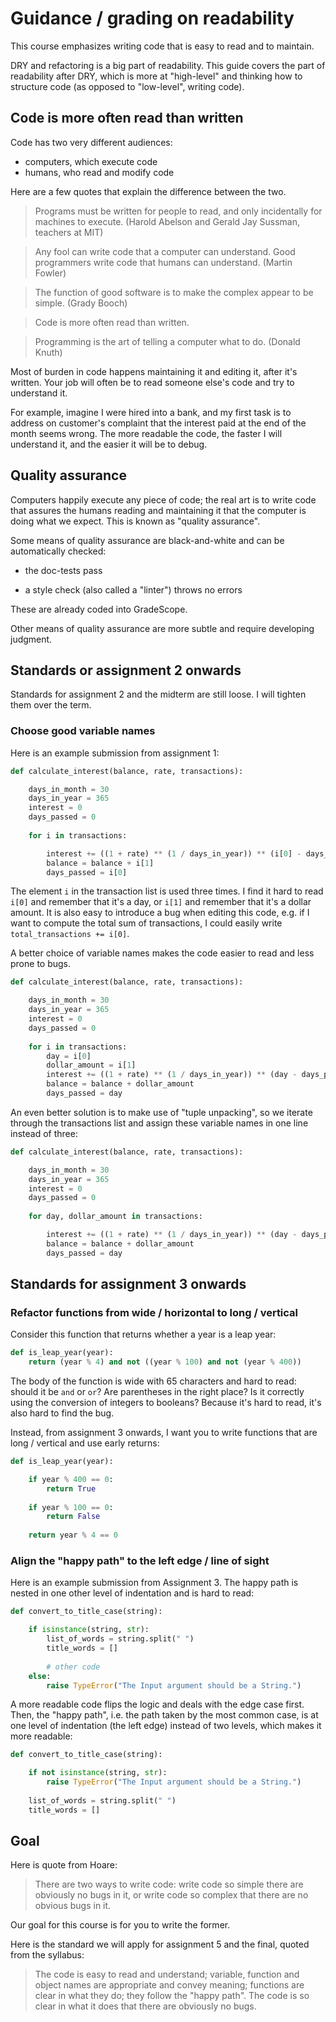 # Guidance / grading on readability

This course emphasizes writing code that is easy to read and to maintain.

DRY and refactoring is a big part of readability. This guide covers the part of readability after DRY, which is more at "high-level" and thinking how to structure code (as opposed to "low-level", writing code).

## Code is more often read than written

Code has two very different audiences:

- computers, which execute code
- humans, who read and modify code

Here are a few quotes that explain the difference between the two.

> Programs must be written for people to read, and only incidentally for machines to execute. (Harold Abelson and Gerald Jay Sussman, teachers at MIT)

> Any fool can write code that a computer can understand. Good programmers write code that humans can understand. (Martin Fowler)

> The function of good software is to make the complex appear to be simple. (Grady Booch)

> Code is more often read than written.

> Programming is the art of telling a computer what to do. (Donald Knuth)

Most of burden in code happens maintaining it and editing it, after it's written. Your job will often be to read someone else's code and try to understand it.

For example, imagine I were hired into a bank, and my first task is to address on customer's complaint that the interest paid at the end of the month seems wrong. The more readable the code, the faster I will understand it, and the easier it will be to debug.

## Quality assurance

Computers happily execute any piece of code; the real art is to write code that assures the humans reading and maintaining it that the computer is doing what we expect. This is known as "quality assurance".

Some means of quality assurance are black-and-white and can be automatically checked:

- the doc-tests pass

- a style check (also called a "linter") throws no errors

These are already coded into GradeScope.

Other means of quality assurance are more subtle and require developing judgment.

## Standards or assignment 2 onwards

Standards for assignment 2 and the midterm are still loose. I will tighten them over the term.

### Choose good variable names

Here is an example submission from assignment 1:

```python
def calculate_interest(balance, rate, transactions):

    days_in_month = 30
    days_in_year = 365
    interest = 0
    days_passed = 0
    
    for i in transactions:

        interest += ((1 + rate) ** (1 / days_in_year)) ** (i[0] - days_passed) * balance - balance
        balance = balance + i[1]
        days_passed = i[0]
```

The element `i` in the transaction list is used three times. I find it hard to read `i[0]` and remember that it's a day, or `i[1]` and remember that it's a dollar amount. It is also easy to introduce a bug when editing this code, e.g. if I want to compute the total sum of transactions, I could easily write `total_transactions += i[0]`.

A better choice of variable names makes the code easier to read and less prone to bugs.

```python
def calculate_interest(balance, rate, transactions):

    days_in_month = 30
    days_in_year = 365
    interest = 0
    days_passed = 0
    
    for i in transactions:
        day = i[0]
        dollar_amount = i[1]
        interest += ((1 + rate) ** (1 / days_in_year)) ** (day - days_passed) * balance - balance
        balance = balance + dollar_amount
        days_passed = day
```

An even better solution is to make use of "tuple unpacking", so we iterate through the transactions list and assign these variable names in one line instead of three:

```python
def calculate_interest(balance, rate, transactions):

    days_in_month = 30
    days_in_year = 365
    interest = 0
    days_passed = 0
    
    for day, dollar_amount in transactions:

        interest += ((1 + rate) ** (1 / days_in_year)) ** (day - days_passed) * balance - balance
        balance = balance + dollar_amount
        days_passed = day
```

## Standards for assignment 3 onwards

### Refactor functions from wide / horizontal to long / vertical

Consider this function that returns whether a year is a leap year:

``` python
def is_leap_year(year):
    return (year % 4) and not ((year % 100) and not (year % 400))
```

The body of the function is wide with 65 characters and hard to read: should it be `and` or `or`? Are parentheses in the right place? Is it correctly using the conversion of integers to booleans?
Because it's hard to read, it's also hard to find the bug.

Instead, from assignment 3 onwards, I want you to write functions that are long / vertical and use early returns:

``` python
def is_leap_year(year):

    if year % 400 == 0:
        return True
        
    if year % 100 == 0:
        return False
        
    return year % 4 == 0
```

### Align the "happy path" to the left edge / line of sight

Here is an example submission from Assignment 3. The happy path is nested in one other level of indentation and is hard to read:

``` python
def convert_to_title_case(string):

    if isinstance(string, str):
        list_of_words = string.split(" ")
        title_words = []
        
        # other code
    else:
        raise TypeError("The Input argument should be a String.")
```

A more readable code flips the logic and deals with the edge case first. Then, the "happy path", i.e. the path taken by the most common case, is at one level of indentation (the left edge) instead of two levels, which makes it more readable:

``` python
def convert_to_title_case(string):

    if not isinstance(string, str):
        raise TypeError("The Input argument should be a String.")
        
    list_of_words = string.split(" ")
    title_words = []
```

## Goal

Here is quote from Hoare:

> There are two ways to write code: write code so simple there are obviously no bugs in it, or write code so complex that there are no obvious bugs in it.

Our goal for this course is for you to write the former.

Here is the standard we will apply for assignment 5 and the final, quoted from the syllabus:

> The code is easy to read and understand; variable, function and object names are appropriate and convey meaning; functions are clear in what they do; they follow the "happy path". The code is so clear in what it does that there are obviously no bugs. 
